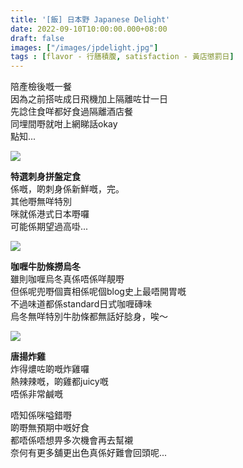 ```yaml
---
title: '[飯] 日本野 Japanese Delight'
date: 2022-09-10T10:00:00.000+08:00
draft: false
images: ["/images/jpdelight.jpg"]
tags : [flavor - 行膳積腹, satisfaction - 黃店懲罰日]
---
```


陪產檢後嘅一餐  
因為之前搭咗成日飛機加上隔離咗廿一日  
先諗住食咩都好食過隔離酒店餐    
同埋間嘢就咁上網睇話okay  
點知...  

![](/images/jpdelight.jpg)

**特選刺身拼盤定食**  
係嘅，啲刺身係新鮮嘅，完。  
其他嘢無咩特別  
咪就係港式日本嘢囉  
可能係期望過高啩...  

![](/images/jpdelight1.jpg)

**咖喱牛肋條撈烏冬**  
雖則咖喱烏冬真係唔係咩靚嘢  
但係呢兜嘢個賣相係呢個blog史上最唔開胃嘅  
不過味道都係standard日式咖喱磚味  
烏冬無咩特別牛肋條都無話好腍身，唉～  

![](/images/jpdelight2.jpg)

**唐揚炸雞**  
炸得燶咗啲嘅炸雞囉  
熱辣辣嘅，啲雞都juicy嘅  
唔係非常鹹嘅  
  
唔知係咪嗌錯嘢  
啲嘢無預期中嘅好食  
都唔係唔想畀多次機會再去幫襯  
奈何有更多舖更出色真係好難會回頭呢...  
